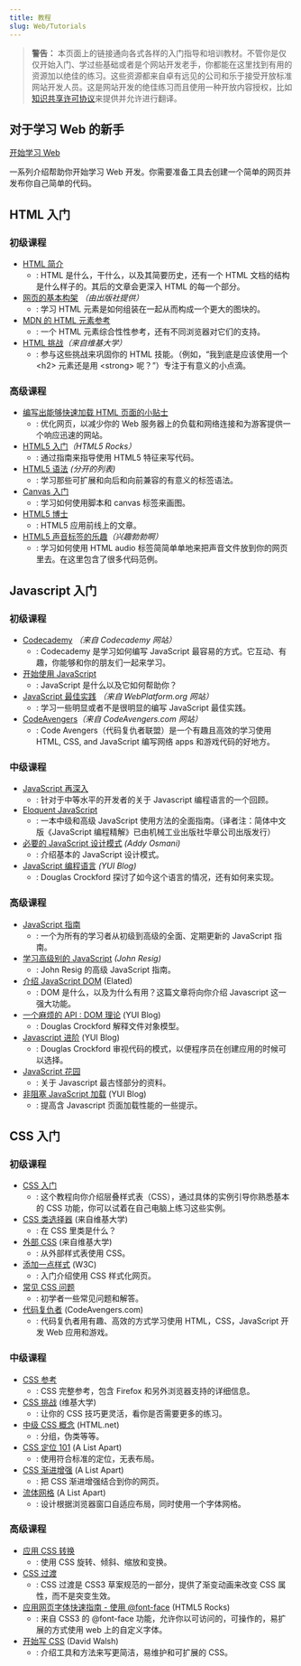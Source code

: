 ```yaml
---
title: 教程
slug: Web/Tutorials
---
```


> **警告：** 本页面上的链接通向各式各样的入门指导和培训教材。不管你是仅仅开始入门、学过些基础或者是个网站开发老手，你都能在这里找到有用的资源加以绝佳的练习。这些资源都来自卓有远见的公司和乐于接受开放标准网站开发人员。这是网站开发的绝佳练习而且使用一种开放内容授权，比如[知识共享许可协议](https://www.mozilla.org/foundation/licensing/website-content.html)来提供并允许进行翻译。

## 对于学习 Web 的新手

[开始学习 Web](/zh-CN/docs/Learn/Getting_started_with_the_web)

一系列介绍帮助你开始学习 Web 开发。你需要准备工具去创建一个简单的网页并发布你自己简单的代码。

## HTML 入门

### 初级课程

- [HTML 简介](/zh-CN/docs/Learn/HTML/Introduction_to_HTML)
  - : HTML 是什么，干什么，以及其简要历史，还有一个 HTML 文档的结构是什么样子的。其后的文章会更深入 HTML 的每一个部分。
- [网页的基本构架](http://reference.sitepoint.com/html/page-structure) _（由出版社提供）_
  - : 学习 HTML 元素是如何组装在一起从而构成一个更大的图块的。
- [MDN 的 HTML 元素参考](/zh-CN/docs/Web/HTML/Element)
  - : 一个 HTML 元素综合性性参考，还有不同浏览器对它们的支持。
- [HTML 挑战](http://wikiversity.org/wiki/Web_Design/HTML_Challenges)_（来自维基大学）_
  - : 参与这些挑战来巩固你的 HTML 技能。（例如，“我到底是应该使用一个 \<h2> 元素还是用 \<strong> 呢？”）专注于有意义的小点滴。

### 高级课程

- [编写出能够快速加载 HTML 页面的小贴士](/zh-CN/docs/Learn/HTML/Howto/Author_fast-loading_HTML_pages)
  - : 优化网页，以减少你的 Web 服务器上的负载和网络连接和为游客提供一个响应迅速的网站。
- [HTML5 入门](http://www.html5rocks.com/tutorials/)_（HTML5 Rocks）_
  - : 通过指南来指导使用 HTML5 特征来写代码。
- [HTML5 语法](http://www.alistapart.com/articles/semanticsinhtml5/) _(分开的列表)_
  - : 学习那些可扩展和向后和向前兼容的有意义的标签语法。
- [Canvas 入门](/zh-CN/docs/Canvas_tutorial)
  - : 学习如何使用脚本和 canvas 标签来画图。
- [HTML5 博士](http://html5doctor.com/)
  - : HTML5 应用前线上的文章。
- [HTML5 声音标签的乐趣](http://www.elated.com/articles/html5-audio/)_（兴趣勃勃啊）_
  - : 学习如何使用 HTML audio 标签简简单单地来把声音文件放到你的网页里去。在这里包含了很多代码范例。

## Javascript 入门

### 初级课程

- [Codecademy](http://www.codecademy.com/) *（*来自 Codecademy 网站*）*
  - : Codecademy 是学习如何编写 JavaScript 最容易的方式。它互动、有趣，你能够和你的朋友们一起来学习。
- [开始使用 JavaScript](/zh-CN/docs/Learn/Getting_started_with_the_web/JavaScript_basics)
  - : JavaScript 是什么以及它如何帮助你？
- [JavaScript 最佳实践](http://dev.opera.com/articles/view/javascript-best-practices/) _（来自 WebPlatform.org 网站）_
  - : 学习一些明显或者不是很明显的编写 JavaScript 最佳实践。
- [CodeAvengers](http://codeavengers.com/)_（来自 CodeAvengers.com 网站）_
  - : Code Avengers（代码复仇者联盟）是一个有趣且高效的学习使用 HTML, CSS, and JavaScript 编写网络 apps 和游戏代码的好地方。

### 中级课程

- [JavaScript 再深入](/zh-CN/docs/Web/JavaScript/Language_overview)
  - : 针对于中等水平的开发者的关于 Javascript 编程语言的一个回顾。
- [Eloquent JavaScript](http://eloquentjavascript.net/contents.html)
  - : 一本中级和高级 JavaScript 使用方法的全面指南。（译者注：简体中文版《JavaScript 编程精解》已由机械工业出版社华章公司出版发行）
- [必要的 JavaScript 设计模式](http://www.addyosmani.com/resources/essentialjsdesignpatterns/book/) _(Addy Osmani)_
  - : 介绍基本的 JavaScript 设计模式。
- [JavaScript 编程语言](http://www.yuiblog.com/blog/2007/01/24/video-crockford-tjpl/) _(YUI Blog)_
  - : Douglas Crockford 探讨了如今这个语言的情况，还有如何来实现。

### 高级课程

- [JavaScript 指南](/zh-CN/docs/Web/JavaScript/Guide)
  - : 一个为所有的学习者从初级到高级的全面、定期更新的 JavaScript 指南。
- [学习高级别的 JavaScript](http://ejohn.org/apps/learn/) _(John Resig)_
  - : John Resig 的高级 JavaScript 指南。
- [介绍 JavaScript DOM](http://www.elated.com/articles/javascript-dom-intro/) (Elated)
  - : DOM 是什么，以及为什么有用？这篇文章将向你介绍 Javascript 这一强大功能。
- [一个麻烦的 API : DOM 理论](http://yuiblog.com/blog/2006/10/20/video-crockford-domtheory/) (YUI Blog)
  - : Douglas Crockford 解释文件对象模型。
- [Javascript 进阶](http://yuiblog.com/blog/2006/11/27/video-crockford-advjs/) (YUI Blog)
  - : Douglas Crockford 审视代码的模式，以便程序员在创建应用的时候可以选择。
- [JavaScript 花园](http://bonsaiden.github.com/JavaScript-Garden/)
  - : 关于 Javascript 最古怪部分的资料。
- [非阻塞 JavaScript 加载](http://yuiblog.com/blog/2008/07/22/non-blocking-scripts/) (YUI Blog)
  - : 提高含 Javascript 页面加载性能的一些提示。

## CSS 入门

### 初级课程

- [CSS 入门](/zh-CN/docs/Learn/Getting_started_with_the_web/CSS_basics)
  - : 这个教程向你介绍层叠样式表（CSS），通过具体的实例引导你熟悉基本的 CSS 功能，你可以试着在自己电脑上练习这些实例。
- [CSS 类选择器](http://en.wikiversity.org/wiki/Web_Design/CSS_Classes) (来自维基大学)
  - : 在 CSS 里类是什么？
- [外部 CSS](http://en.wikiversity.org/wiki/Web_Design/External_CSS) (来自维基大学)
  - : 从外部样式表使用 CSS。
- [添加一点样式](https://www.w3.org/MarkUp/Guide/Style) (W3C)
  - : 入门介绍使用 CSS 样式化网页。
- [常见 CSS 问题](/zh-CN/docs/Learn/CSS/Howto/CSS_FAQ)
  - : 初学者一些常见问题和解答。
- [代码复仇者](http://codeavengers.com/) (CodeAvengers.com)
  - : 代码复仇者用有趣、高效的方式学习使用 HTML，CSS，JavaScript 开发 Web 应用和游戏。

### 中级课程

- [CSS 参考](/zh-CN/docs/Web/CSS/Reference)
  - : CSS 完整参考，包含 Firefox 和另外浏览器支持的详细信息。
- [CSS 挑战](http://en.wikiversity.org/wiki/Web_Design/CSS_challenges) (维基大学)
  - : 让你的 CSS 技巧更灵活，看你是否需要更多的练习。
- [中级 CSS 概念](http://www.html.net/tutorials/css/) (HTML.net)
  - : 分组，伪类等等。
- [CSS 定位 101](http://www.alistapart.com/articles/css-positioning-101/) (A List Apart)
  - : 使用符合标准的定位，无表布局。
- [CSS 渐进增强](http://www.alistapart.com/articles/progressiveenhancementwithcss/) (A List Apart)
  - : 把 CSS 渐进增强结合到你的网页。
- [流体网格](http://www.alistapart.com/articles/fluidgrids/) (A List Apart)
  - : 设计根据浏览器窗口自适应布局，同时使用一个字体网格。

### 高级课程

- [应用 CSS 转换](/zh-CN/docs/Web/CSS/CSS_transforms/Using_CSS_transforms)
  - : 使用 CSS 旋转、倾斜、缩放和变换。
- [CSS 过渡](/zh-CN/docs/Web/CSS/CSS_transitions/Using_CSS_transitions)
  - : CSS 过渡是 CSS3 草案规范的一部分，提供了渐变动画来改变 CSS 属性，而不是突变生效。
- [应用网页字体快速指南 - 使用 @font-face](http://www.html5rocks.com/tutorials/webfonts/quick/) (HTML5 Rocks)
  - : 来自 CSS3 的 @font-face 功能，允许你以可访问的，可操作的，易扩展的方式使用 web 上的自定义字体。
- [开始写 CSS](http://davidwalsh.name/starting-css) (David Walsh)
  - : 介绍工具和方法来写更简洁，易维护和可扩展的 CSS。
